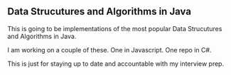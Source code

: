 ## Data Strucutures and Algorithms in Java

This is going to be implementations of the most popular Data Strucutures and Algorithms in Java.

I am working on a couple of these. One in Javascript. One repo in C#.

This is just for staying up to date and accountable with my interview prep.